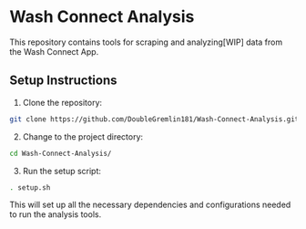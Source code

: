 # Wash Connect Analysis

This repository contains tools for scraping and analyzing[WIP] data from the Wash Connect App.

## Setup Instructions

1. Clone the repository:

```bash
git clone https://github.com/DoubleGremlin181/Wash-Connect-Analysis.git
```

2. Change to the project directory:

```bash
cd Wash-Connect-Analysis/
```

3. Run the setup script:

```bash
. setup.sh
```

This will set up all the necessary dependencies and configurations needed to run the analysis tools.
